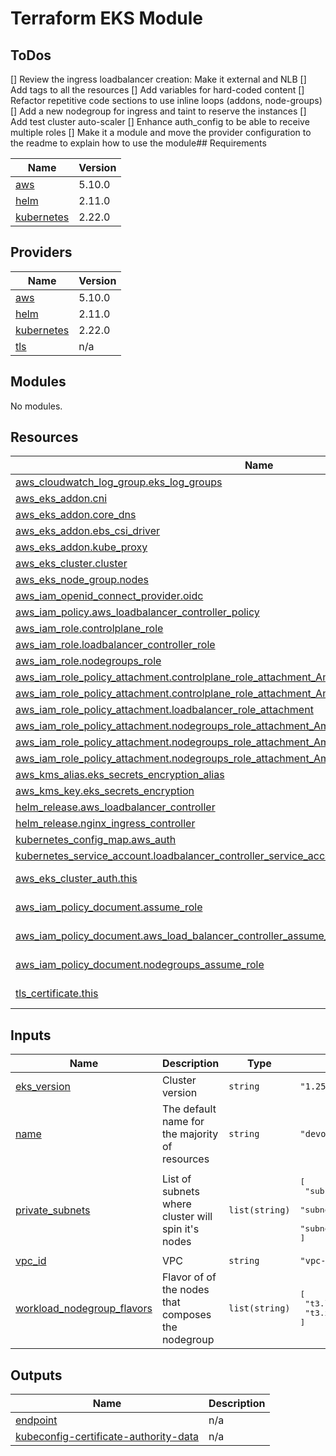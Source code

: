 # Terraform EKS Module

## ToDos

[] Review the ingress loadbalancer creation: Make it external and NLB
[] Add tags to all the resources
[] Add variables for hard-coded content
[] Refactor repetitive code sections to use inline loops (addons, node-groups)
[] Add a new nodegroup for ingress and taint to reserve the instances
[] Add test cluster auto-scaler
[] Enhance auth_config to be able to receive multiple roles
[] Make it a module and move the provider configuration to the readme to explain how to use the module## Requirements

| Name | Version |
|------|---------|
| <a name="requirement_aws"></a> [aws](#requirement\_aws) | 5.10.0 |
| <a name="requirement_helm"></a> [helm](#requirement\_helm) | 2.11.0 |
| <a name="requirement_kubernetes"></a> [kubernetes](#requirement\_kubernetes) | 2.22.0 |

## Providers

| Name | Version |
|------|---------|
| <a name="provider_aws"></a> [aws](#provider\_aws) | 5.10.0 |
| <a name="provider_helm"></a> [helm](#provider\_helm) | 2.11.0 |
| <a name="provider_kubernetes"></a> [kubernetes](#provider\_kubernetes) | 2.22.0 |
| <a name="provider_tls"></a> [tls](#provider\_tls) | n/a |

## Modules

No modules.

## Resources

| Name | Type |
|------|------|
| [aws_cloudwatch_log_group.eks_log_groups](https://registry.terraform.io/providers/hashicorp/aws/5.10.0/docs/resources/cloudwatch_log_group) | resource |
| [aws_eks_addon.cni](https://registry.terraform.io/providers/hashicorp/aws/5.10.0/docs/resources/eks_addon) | resource |
| [aws_eks_addon.core_dns](https://registry.terraform.io/providers/hashicorp/aws/5.10.0/docs/resources/eks_addon) | resource |
| [aws_eks_addon.ebs_csi_driver](https://registry.terraform.io/providers/hashicorp/aws/5.10.0/docs/resources/eks_addon) | resource |
| [aws_eks_addon.kube_proxy](https://registry.terraform.io/providers/hashicorp/aws/5.10.0/docs/resources/eks_addon) | resource |
| [aws_eks_cluster.cluster](https://registry.terraform.io/providers/hashicorp/aws/5.10.0/docs/resources/eks_cluster) | resource |
| [aws_eks_node_group.nodes](https://registry.terraform.io/providers/hashicorp/aws/5.10.0/docs/resources/eks_node_group) | resource |
| [aws_iam_openid_connect_provider.oidc](https://registry.terraform.io/providers/hashicorp/aws/5.10.0/docs/resources/iam_openid_connect_provider) | resource |
| [aws_iam_policy.aws_loadbalancer_controller_policy](https://registry.terraform.io/providers/hashicorp/aws/5.10.0/docs/resources/iam_policy) | resource |
| [aws_iam_role.controlplane_role](https://registry.terraform.io/providers/hashicorp/aws/5.10.0/docs/resources/iam_role) | resource |
| [aws_iam_role.loadbalancer_controller_role](https://registry.terraform.io/providers/hashicorp/aws/5.10.0/docs/resources/iam_role) | resource |
| [aws_iam_role.nodegroups_role](https://registry.terraform.io/providers/hashicorp/aws/5.10.0/docs/resources/iam_role) | resource |
| [aws_iam_role_policy_attachment.controlplane_role_attachment_AmazonEKSClusterPolicy](https://registry.terraform.io/providers/hashicorp/aws/5.10.0/docs/resources/iam_role_policy_attachment) | resource |
| [aws_iam_role_policy_attachment.controlplane_role_attachment_AmazonEKSVPCResourceController](https://registry.terraform.io/providers/hashicorp/aws/5.10.0/docs/resources/iam_role_policy_attachment) | resource |
| [aws_iam_role_policy_attachment.loadbalancer_role_attachment](https://registry.terraform.io/providers/hashicorp/aws/5.10.0/docs/resources/iam_role_policy_attachment) | resource |
| [aws_iam_role_policy_attachment.nodegroups_role_attachment_AmazonEC2ContainerRegistryReadOnly](https://registry.terraform.io/providers/hashicorp/aws/5.10.0/docs/resources/iam_role_policy_attachment) | resource |
| [aws_iam_role_policy_attachment.nodegroups_role_attachment_AmazonEKSWorkerNodePolicy](https://registry.terraform.io/providers/hashicorp/aws/5.10.0/docs/resources/iam_role_policy_attachment) | resource |
| [aws_iam_role_policy_attachment.nodegroups_role_attachment_AmazonEKS_CNI_Policy](https://registry.terraform.io/providers/hashicorp/aws/5.10.0/docs/resources/iam_role_policy_attachment) | resource |
| [aws_kms_alias.eks_secrets_encryption_alias](https://registry.terraform.io/providers/hashicorp/aws/5.10.0/docs/resources/kms_alias) | resource |
| [aws_kms_key.eks_secrets_encryption](https://registry.terraform.io/providers/hashicorp/aws/5.10.0/docs/resources/kms_key) | resource |
| [helm_release.aws_loadbalancer_controller](https://registry.terraform.io/providers/hashicorp/helm/2.11.0/docs/resources/release) | resource |
| [helm_release.nginx_ingress_controller](https://registry.terraform.io/providers/hashicorp/helm/2.11.0/docs/resources/release) | resource |
| [kubernetes_config_map.aws_auth](https://registry.terraform.io/providers/hashicorp/kubernetes/2.22.0/docs/resources/config_map) | resource |
| [kubernetes_service_account.loadbalancer_controller_service_account](https://registry.terraform.io/providers/hashicorp/kubernetes/2.22.0/docs/resources/service_account) | resource |
| [aws_eks_cluster_auth.this](https://registry.terraform.io/providers/hashicorp/aws/5.10.0/docs/data-sources/eks_cluster_auth) | data source |
| [aws_iam_policy_document.assume_role](https://registry.terraform.io/providers/hashicorp/aws/5.10.0/docs/data-sources/iam_policy_document) | data source |
| [aws_iam_policy_document.aws_load_balancer_controller_assume_role](https://registry.terraform.io/providers/hashicorp/aws/5.10.0/docs/data-sources/iam_policy_document) | data source |
| [aws_iam_policy_document.nodegroups_assume_role](https://registry.terraform.io/providers/hashicorp/aws/5.10.0/docs/data-sources/iam_policy_document) | data source |
| [tls_certificate.this](https://registry.terraform.io/providers/hashicorp/tls/latest/docs/data-sources/certificate) | data source |

## Inputs

| Name | Description | Type | Default | Required |
|------|-------------|------|---------|:--------:|
| <a name="input_eks_version"></a> [eks\_version](#input\_eks\_version) | Cluster version | `string` | `"1.25"` | no |
| <a name="input_name"></a> [name](#input\_name) | The default name for the majority of resources | `string` | `"devops"` | no |
| <a name="input_private_subnets"></a> [private\_subnets](#input\_private\_subnets) | List of subnets where cluster will spin it's nodes | `list(string)` | <pre>[<br>  "subnet-07679ba9b8dee988f",<br>  "subnet-0127fe1a3ce8e320a",<br>  "subnet-02655d15792b5a3d6"<br>]</pre> | no |
| <a name="input_vpc_id"></a> [vpc\_id](#input\_vpc\_id) | VPC | `string` | `"vpc-0d7ee178466caab08"` | no |
| <a name="input_workload_nodegroup_flavors"></a> [workload\_nodegroup\_flavors](#input\_workload\_nodegroup\_flavors) | Flavor of of the nodes that composes the nodegroup | `list(string)` | <pre>[<br>  "t3.large",<br>  "t3.xlarge"<br>]</pre> | no |

## Outputs

| Name | Description |
|------|-------------|
| <a name="output_endpoint"></a> [endpoint](#output\_endpoint) | n/a |
| <a name="output_kubeconfig-certificate-authority-data"></a> [kubeconfig-certificate-authority-data](#output\_kubeconfig-certificate-authority-data) | n/a |
